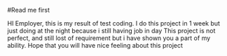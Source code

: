 #Read me first

HI Employer, this is my result of test coding. I do this project in 1 week but just doing at the night because i still having job in day
This project is not perfect, and still lost of requirement but i have shown you a part of my ability. Hope that you will have nice feeling about this project
